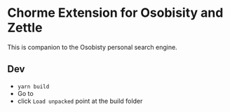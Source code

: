 # Chorme Extension for Osobisity and Zettle

This is companion to the Osobisty personal search engine.

## Dev

- `yarn build`
- Go to [](chrome://extensions/)
- click `Load unpacked` point at the build folder